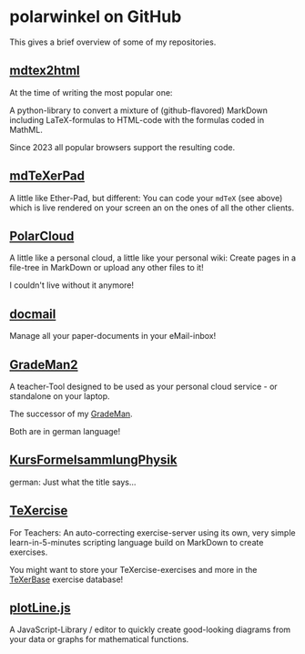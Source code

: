 # polarwinkel on GitHub 

This gives a brief overview of some of my repositories.

## [mdtex2html](https://github.com/polarwinkel/mdtex2html)

At the time of writing the most popular one:

A python-library to convert a mixture of (github-flavored) MarkDown including LaTeX-formulas to HTML-code with the formulas coded in MathML.

Since 2023 all popular browsers support the resulting code.

## [mdTeXerPad](https://github.com/polarwinkel/mdTeXerPad)

A little like Ether-Pad, but different: You can code your `mdTeX` (see above) which is live rendered on your screen an on the ones of all the other clients.

## [PolarCloud](https://github.com/polarwinkel/PolarCloud)

A little like a personal cloud, a little like your personal wiki: Create pages in a file-tree in MarkDown or upload any other files to it!

I couldn't live without it anymore!

## [docmail](https://github.com/polarwinkel/docmail)

Manage all your paper-documents in your eMail-inbox!

## [GradeMan2](https://github.com/polarwinkel/GradeMan2)

A teacher-Tool designed to be used as your personal cloud service - or standalone on your laptop.

The successor of my [GradeMan](https://github.com/polarwinkel/GradeMan).

Both are in german language!

## [KursFormelsammlungPhysik](https://github.com/polarwinkel/KurzFormelsammlungPhysik)

german: Just what the title says...

## [TeXercise](https://github.com/polarwinkel/TeXercise)

For Teachers: An auto-correcting exercise-server using its own, very simple learn-in-5-minutes scripting language build on MarkDown to create exercises.

You might want to store your TeXercise-exercises and more in the [TeXerBase](https://github.com/polarwinkel/TeXerBase) exercise database!

## [plotLine.js](https://github.com/polarwinkel/plotLine.js)

A JavaScript-Library / editor to quickly create good-looking diagrams from your data or graphs for mathematical functions.
